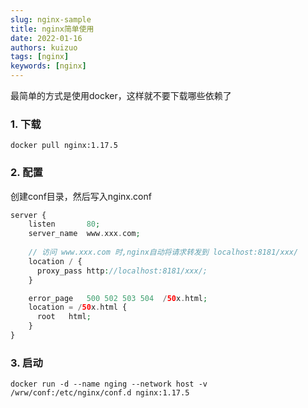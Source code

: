```yaml
---
slug: nginx-sample
title: nginx简单使用
date: 2022-01-16
authors: kuizuo
tags: [nginx]
keywords: [nginx]
---
```


最简单的方式是使用docker，这样就不要下载哪些依赖了
### 1. 下载
    docker pull nginx:1.17.5
### 2. 配置
创建conf目录，然后写入nginx.conf
```php
server {
	listen       80;
	server_name  www.xxx.com;
	
	// 访问 www.xxx.com 时,nginx自动将请求转发到 localhost:8181/xxx/
	location / {
	  proxy_pass http://localhost:8181/xxx/;
	}

	error_page   500 502 503 504  /50x.html;
	location = /50x.html {
	  root   html;
	}
}
```
### 3. 启动
    docker run -d --name nging --network host -v /wrw/conf:/etc/nginx/conf.d nginx:1.17.5
